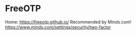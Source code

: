 # FreeOTP
Home: https://freeotp.github.io/ Recommended by Minds.com! https://www.minds.com/settings/security/two-factor
